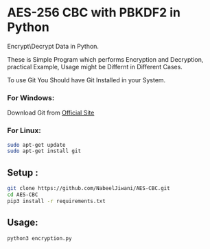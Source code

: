 # AES-256 CBC with PBKDF2 in Python 
Encrypt\Decrypt Data in Python.

These is Simple Program which performs Encryption and Decryption, practical Example, Usage might be Differnt in Different Cases.

To use Git You Should have Git Installed in your System.
### For Windows:
Download Git from [Official Site](https://git-scm.com/downloads)
### For Linux:
```bash
sudo apt-get update
sudo apt-get install git
```

## Setup :
```bash
git clone https://github.com/NabeelJiwani/AES-CBC.git
cd AES-CBC
pip3 install -r requirements.txt
```
## Usage:
```bash
python3 encryption.py
```
